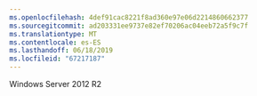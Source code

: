```yaml
---
ms.openlocfilehash: 4def91cac8221f8ad360e97e06d2214860662377
ms.sourcegitcommit: ad203331ee9737e82ef70206ac04eeb72a5f9c7f
ms.translationtype: MT
ms.contentlocale: es-ES
ms.lasthandoff: 06/18/2019
ms.locfileid: "67217187"
---
```

Windows Server 2012 R2